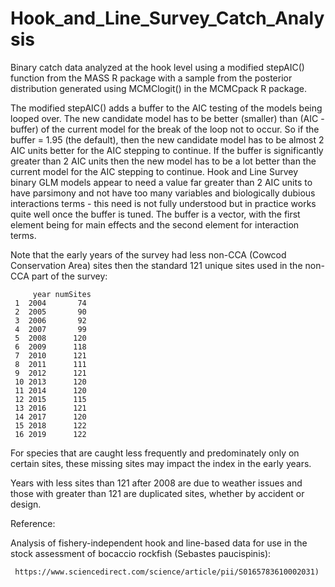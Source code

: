 # Hook_and_Line_Survey_Catch_Analysis
Binary catch data analyzed at the hook level using a modified stepAIC() function from the MASS R package with a sample from the posterior distribution generated using MCMClogit() in the MCMCpack R package.  

The modified stepAIC() adds a buffer to the AIC testing of the models being looped over. The new candidate model has to be better (smaller) than (AIC - buffer) of the current model for the break of the loop not to occur. So if the buffer = 1.95 (the default), then the new candidate model has to be almost 2 AIC units better for the AIC stepping to continue. If the buffer is significantly greater than 2 AIC units then the new model has to be a lot better than the current model for the AIC stepping to continue. Hook and Line Survey binary GLM models appear to need a value far greater than 2 AIC units to have parsimony and not have too many variables and biologically dubious interactions terms - this need is not fully understood but in practice works quite well once the buffer is tuned.  The buffer is a vector, with the first element being for main effects and the second element for interaction terms.

Note that the early years of the survey had less non-CCA (Cowcod Conservation Area) sites then the standard 121 unique sites used in the non-CCA part of the survey:


         year numSites
     1  2004       74
     2  2005       90
     3  2006       92
     4  2007       99
     5  2008      120
     6  2009      118
     7  2010      121
     8  2011      111
     9  2012      121
     10 2013      120
     11 2014      120
     12 2015      115
     13 2016      121
     14 2017      120
     15 2018      122
     16 2019      122
     
For species that are caught less frequently and predominately only on certain sites, these missing sites may impact the index in the early years.

Years with less sites than 121 after 2008 are due to weather issues and those with greater than 121 are duplicated sites, whether by accident or design.

Reference:  

Analysis of fishery-independent hook and line-based data for use in the stock assessment of bocaccio rockfish (Sebastes paucispinis):


     https://www.sciencedirect.com/science/article/pii/S0165783610002031)
